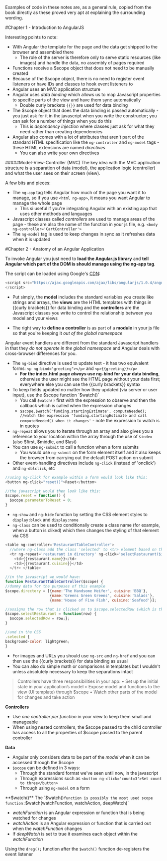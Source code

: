 Examples of code in these notes are, as a general rule, copied from the book directly as these proved very apt at explaining the surrounding wording.

#Chapter 1 - Introduction to AngularJS

Interesting points to note:
* With Angular the template for the page and the data get shipped to the browser and assembled there
  * The role of the server is therefore only to serve static resources (like images) and handle the data, no assembly of pages required
* Functions receive a $scope object that does not need to be manually created
* Because of the $scope object, there is no need to register event listeners or have IDs and classes to hook event listeners to
* Angular uses an MVC application structure
* Angular uses _data binding_ which allows us to map Javascript properties to specific parts of the view and have them sync automatically
  * Double curly brackets ``{{}}`` are used for data binding
* The $scope object that does the data binding is passed automatically - you just ask for it in the javascript when you write the constructor; you can ask for a number of things when you do this
   * This is _dependency injection_ where classes just ask for what they need rather than creating dependencies
* Angular also comes with a lot of attributes that aren't part of the standard HTML specification like the ``ng-controller`` and ``ng-model`` tags - these HTML extensions are named _directives_
  * You can also write your own directives

#####Model-View-Controller (MVC)
The key idea with the MVC application structure is a separation of data (model), the application logic (controller) and what the user sees on their screen (view).

A few bits and pieces:
* The `ng-app` tag tells Angular how much of the page you want it to manage, so if you use `<html ng-app>`, it means you want Angular to manage the whole page
  * This si useful if you're integrating Angular with an existing app that uses other methods and languages
* Javascript classes called _controllers_ are used to manage areas of the page - these are also the name of the function in your js file, e.g. `<body ng-controller='CartController'>`
* The `ng-model` tag is used to keep changes in sync as it refreshes data when it is updated

#Chapter 2 - Anatomy of an Angular Application

To invoke Angular you just need to **load the Angular.js library** and **tell Angular which part of the DOM is should manage using the ng-app tag**.

The script can be loaded using Google's [CDN](http://en.wikipedia.org/wiki/Content_delivery_network):
```javascript
<script src="https://ajax.googleapis.com/ajax/libs/angularjs/1.0.4/angular.min.js">
</script>
```

* Put simply, the **model** includes the standard variables you create like strings and arrays, the **views** are the HTML templates with things in {{curly brackets}} for data binding and the **controllers** are the Javascript classes you write to control the relationship between you model and your views

* The right way to **define a controller** is as part of a **module** in your js file so that you're keeping it _out of the global namespace_

Angular event handlers are different from the standard Javascript handlers in that they _do not operate in the global namespace_ and Angular deals with cross-browser differences for you.
* The `ng-bind` directive is used to update text - it has two equivalent forms: `<p ng-bind="greeting"></p>` and `<p>{{greeting}}</p>`
  * **For the index.html page _always_ use ng-bind for your data binding**, otherwise the user might see the HTML page without your data first; everywhere else you can use the {{curly brackets}} syntax
* To keep fields updated no matter how they updated (via server or user input), use the $scope function `$watch()`
  * You call `$watch()` first with the expression to observe and then the callback which is called when the expression changes
  * `$scope.$watch('funding.startingEstimate', computeNeeded); //watch the expression 'funding.startingEstimate and call computeNeeded() when it changes'` - note the expression to watch is in quotes
* `ng-repeat` allows you to iterate through an array and also gives you a reference to your location within the array through the use of `$index` (also $first, $middle, and $last)
* You can use `ng-submit` to call a function when a form submits
  * You would use `ng-submit` on the form element itself and it also keeps the browser from carrying out the default POST action on submit
* Other event-handling directives include `ng-click` (instead of 'onclick') and `ng-dblclick`, etc
```javascript
//using ng-click for example within a form would look like this:
<button ng-click="reset()">Reset</button>

//the javascript would then look like this:
$scope.reset = function() {
  $scope.parameterToReset = 0;
}
```
* `ng-show` and `ng-hide` function by setting the CSS element styles to `display:block` and `display:none`
* `ng-class` can be used to conditionally create a class name (for example, when a button is cliked) which then changes the styling of that element via CSS
```javascript
<table ng-controller='RestaurantTableController'>
  //where ng-class add the class 'selected' to <tr> element based on the result of $index==selectedRow
  <tr ng-repeat='restaurant in directory' ng-click='selectRestaurant($index)' ng-class='{selected: $index==selectedRow}'>
    <td>{{restaurant.name}}</td>
    <td>{{restaurant.cuisine}}</td>
  </tr> </table>

//in the javascript we would have:
function RestaurantTableController($scope) {
//dummy data for the purposes of this example
$scope.directory = [{name:'The Handsome Heifer', cuisine:'BBQ'},
                    {name:'Greens Green Greens', cuisine:'Salads'},
                    {name:'House of Fine Fish', cuisine:'Seafood'}];

//assigns the row that is clicked on to $scope.selectedRow (which is then compared to the $index)
$scope.selectRestaurant = function(row) {
  $scope.selectedRow = row;};
}

//and in the CSS
.selected {
background-color: lightgreen;
}
```
* For images and URLs you should use `ng-src` and `ng-href` and you can then use the {{curly brackets}} for data binding as usual
* You can also do simple math or comparisons in templates but I wouldn't unless absolutely necessary to keep the separations intact

>Controllers have three responsibilities in your app:
>• Set up the initial state in your application’s model
>• Expose model and functions to the view (UI template) through $scope
>• Watch other parts of the model for changes and take action

**Controllers**
* Use _one controller per function_ in your view to keep them small and manageable
* When using nested controllers, the $scope passed to the child controller has access to all the properties of $scope passed to the parent controller

**Data**
* Angular only considers data to be part of the _model_ when it can be accessed through the $scope
* `$scope` can be defined in 3 ways:
  * Through the standard format we've seen until now, in the javascript
  * Through expressions such as `<button ng-click='count=3'>Set count to three</button>`
  * Through using `ng-model` on a form

**$watch()**
The `$watch()` function is possibly the most used scope function: `$watch(watchFunction, watchAction, deepWatch)`
- _watchFunction_ is an Angular expression or function that is being watched for changes
- _watchAction_ is an Angular expression or function that is carried out when the _watchFunction_ changes
- If _deepWatch_ is set to true it examines each object within the _watchFunction_

Using the `dreg();` function after the `$watch()` function de-registers the event listener
